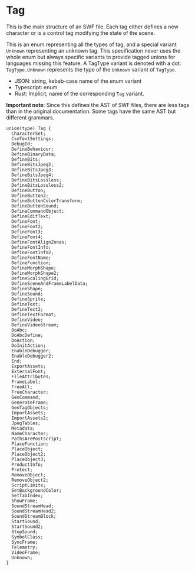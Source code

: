 # Tag

This is the main structure of an SWF file. Each tag either defines a new character or is a control tag
modifying the state of the scene.

This is an enum representing all the types of tag, and a special variant `Unknown` representing
an unknown tag. This specification never uses the whole enum but always specific variants to
provide tagged unions for languages missing this feature.
A TagType variant is denoted with a dot: `TagType.Unknown` represents the type of the `Unknown` variant
of `TagType`.


- JSON: string, kebab-case name of the enum variant
- Typescript: enum
- Rust: Implicit, name of the corresponding `Tag` variant.

**Important note**: Since this defines the AST of SWF files, there are less tags than in the
original documentation. Some tags have the same AST but different grammars.

```
union(type) Tag {
  CharacterSet;
  CsmTextSettings;
  DebugId;
  DefineBehaviour;
  DefineBinaryData;
  DefineBits;
  DefineBitsJpeg2;
  DefineBitsJpeg3;
  DefineBitsJpeg4;
  DefineBitsLossless;
  DefineBitsLossless2;
  DefineButton;
  DefineButton2;
  DefineButtonColorTransform;
  DefineButtonSound;
  DefineCommandObject;
  DefineEditText;
  DefineFont;
  DefineFont2;
  DefineFont3;
  DefineFont4;
  DefineFontAlignZones;
  DefineFontInfo;
  DefineFontInfo2;
  DefineFontName;
  DefineFunction;
  DefineMorphShape;
  DefineMorphShape2;
  DefineScalingGrid;
  DefineSceneAndFrameLabelData;
  DefineShape;
  DefineSound;
  DefineSprite;
  DefineText;
  DefineText2;
  DefineTextFormat;
  DefineVideo;
  DefineVideoStream;
  DoAbc;
  DoAbcDefine;
  DoAction;
  DoInitAction;
  EnableDebugger;
  EnableDebugger2;
  End;
  ExportAssets;
  ExternalFont;
  FileAttributes;
  FrameLabel;
  FreeAll;
  FreeCharacter;
  GenCommand;
  GenerateFrame;
  GenTagObjects;
  ImportAssets;
  ImportAssets2;
  JpegTables;
  Metadata;
  NameCharacter;
  PathsArePostscript;
  PlaceFunction;
  PlaceObject;
  PlaceObject2;
  PlaceObject3;
  ProductInfo;
  Protect;
  RemoveObject;
  RemoveObject2;
  ScriptLimits;
  SetBackgroundColor;
  SetTabIndex;
  ShowFrame;
  SoundStreamHead;
  SoundStreamHead2;
  SoundStreamBlock;
  StartSound;
  StartSound2;
  StopSound;
  SymbolClass;
  SyncFrame;
  Telemetry;
  VideoFrame;
  Unknown;
}
```
